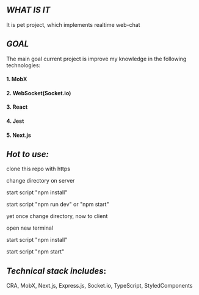 ## *WHAT IS IT*


It is pet project, which implements realtime web-chat

## *GOAL*

The main goal current project is improve my knowledge in the following technologies:


#### 1. MobX
#### 2. WebSocket(Socket.io)
#### 3. React
#### 4. Jest
#### 5. Next.js


## *Hot to use:*

clone this repo with https


change directory on server 


start script "npm install"


start script "npm run dev" or "npm start"


yet once change directory, now to client


open new terminal


start script "npm install"


start script "npm start" 


## *Technical stack includes*: 
CRA, MobX, Next.js, Express.js, Socket.io, TypeScript, StyledComponents
